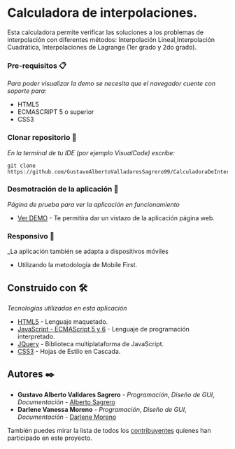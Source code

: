 # Calculadora de interpolaciones.

Esta calculadora permite verificar las soluciones a los problemas de interpolación con diferentes métodos: Interpolación Lineal,Interpolación Cuadrática, Interpolaciones de Lagrange (1er grado y 2do grado).



### Pre-requisitos 📋

_Para poder visualizar la demo se necesita que el navegador cuente con soporte para:_

* HTML5
* ECMASCRIPT 5 o superior
* CSS3


### Clonar repositorio 🔧

_En la terminal de tu IDE (por ejemplo VisualCode) escribe:_

```
git clone https://github.com/GustavoAlbertoValladaresSagrero99/CalculadoraDeInterpolacion.git
```


### Desmotración de la aplicación 🔩

_Página de prueba para ver la aplicación en funcionamiento_


* [Ver DEMO](https://albertosgr.000webhostapp.com) - Te permitira dar un vistazo de la aplicación página web.


### Responsivo 📱

_La aplicación también se adapta a dispositivos móviles

* Utilizando la metodología de Mobile First.


## Construido con 🛠️

_Tecnologías utilizadas en esta aplicación_

* [HTML5](https://developer.mozilla.org/es/docs/Web/Guide/HTML/HTML5) - Lenguaje maquetado.
* [JavaScript - ECMAScript 5 y 6](https://developer.mozilla.org/es/docs/Web/JavaScript) - Lenguaje de programación interpretado.
* [JQuery](https://jquery.com) -  Biblioteca multiplataforma de JavaScript.
* [CSS3](https://developer.mozilla.org/es/docs/Web/CSS) - Hojas de Estilo en Cascada.


## Autores ✒️

* **Gustavo Alberto Valldares Sagrero** - *Programación*, *Diseño de GUI*, *Documentación* - [Alberto Sagrero](https://github.com/GustavoAlbertoValladaresSagrero99)
* **Darlene Vanessa Moreno** - *Programación*, *Diseño de GUI*, *Documentación* - [Darlene Moreno](#fulanito-de-tal)

También puedes mirar la lista de todos los [contribuyentes](https://github.com/GustavoAlbertoValladaresSagrero99) quíenes han participado en este proyecto. 

